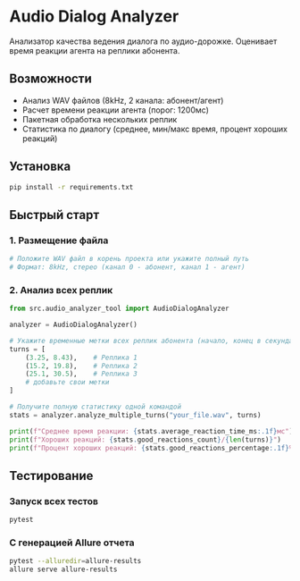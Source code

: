 # Audio Dialog Analyzer

Анализатор качества ведения диалога по аудио-дорожке. Оценивает время реакции агента на реплики абонента.

## Возможности

- Анализ WAV файлов (8kHz, 2 канала: абонент/агент)
- Расчет времени реакции агента (порог: 1200мс)
- Пакетная обработка нескольких реплик
- Статистика по диалогу (среднее, мин/макс время, процент хороших реакций)

## Установка

```bash
pip install -r requirements.txt
```

## Быстрый старт

### 1. Размещение файла
```python
# Положите WAV файл в корень проекта или укажите полный путь
# Формат: 8kHz, стерео (канал 0 - абонент, канал 1 - агент)
```

### 2. Анализ всех реплик
```python
from src.audio_analyzer_tool import AudioDialogAnalyzer

analyzer = AudioDialogAnalyzer()

# Укажите временные метки всех реплик абонента (начало, конец в секундах)
turns = [
    (3.25, 8.43),    # Реплика 1
    (15.2, 19.8),    # Реплика 2
    (25.1, 30.5),    # Реплика 3
    # добавьте свои метки
]

# Получите полную статистику одной командой
stats = analyzer.analyze_multiple_turns("your_file.wav", turns)

print(f"Среднее время реакции: {stats.average_reaction_time_ms:.1f}мс")
print(f"Хороших реакций: {stats.good_reactions_count}/{len(turns)}")
print(f"Процент хороших реакций: {stats.good_reactions_percentage:.1f}%")
```

## Тестирование

### Запуск всех тестов
```bash
pytest
```

### С генерацией Allure отчета
```bash
pytest --alluredir=allure-results
allure serve allure-results
```
